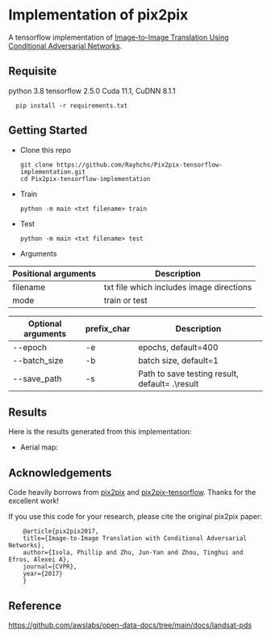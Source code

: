 # Implementation of pix2pix
A tensorflow implementation of [Image-to-Image Translation Using Conditional Adversarial Networks](https://github.com/phillipi/pix2pix). 



## Requisite

python 3.8
tensorflow 2.5.0
Cuda 11.1, CuDNN 8.1.1

	  pip install -r requirements.txt

## Getting Started
* Clone this repo

      git clone https://github.com/Rayhchs/Pix2pix-tensorflow-implementation.git
      cd Pix2pix-tensorflow-implementation
      
* Train

	  python -m main <txt filename> train

* Test

	  python -m main <txt filename> test

* Arguments

 | Positional arguments | Description |
 | ------------- | ------------- |
 | filename | txt file which includes image directions |
 | mode | train or test |
 
 | Optional arguments | prefix_char | Description |
 | ------------- | ------------- |------------- |
 | --epoch | -e | epochs, default=400 |
 | --batch_size | -b | batch size, default=1 |
 | --save_path | -s | Path to save testing result, default= .\result |
      
## Results
Here is the results generated from this implementation:

* Aerial map:

## Acknowledgements
Code heavily borrows from [pix2pix](https://github.com/phillipi/pix2pix) and [pix2pix-tensorflow](https://github.com/yenchenlin/pix2pix-tensorflow). Thanks for the excellent work!

If you use this code for your research, please cite the original pix2pix paper:

		@article{pix2pix2017,
  		title={Image-to-Image Translation with Conditional Adversarial Networks},
  		author={Isola, Phillip and Zhu, Jun-Yan and Zhou, Tinghui and Efros, Alexei A},
  		journal={CVPR},
  		year={2017}
		}


## Reference
 
 https://github.com/awslabs/open-data-docs/tree/main/docs/landsat-pds
